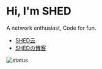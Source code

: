 Hi, I'm SHED
====
A network enthusiast, Code for fun.

- [SHED云](https://www.syun.top)
- [SHEDの博客](https://www.shed.cm)

![status](https://github-readme-stats.vercel.app/api?username=shedya&show_icons=true&count_private=true&bg_color=30,e96443,904e95&title_color=fff&text_color=fff&locale=cn)
